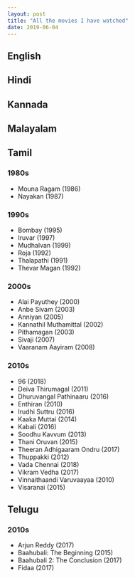 ```yaml
---
layout: post
title: "All the movies I have watched"
date: 2019-06-04
---
```


## English

## Hindi

## Kannada

## Malayalam

## Tamil
### 1980s
* Mouna Ragam (1986)
* Nayakan (1987)

### 1990s
* Bombay (1995)
* Iruvar (1997)
* Mudhalvan (1999)
* Roja (1992)
* Thalapathi (1991)
* Thevar Magan (1992)

### 2000s
* Alai Payuthey (2000)
* Anbe Sivam (2003)
* Anniyan (2005)
* Kannathil Muthamittal (2002)
* Pithamagan (2003)
* Sivaji (2007)
* Vaaranam Aayiram (2008)

### 2010s
* 96 (2018)
* Deiva Thirumagal (2011)
* Dhuruvangal Pathinaaru (2016)
* Enthiran (2010)
* Irudhi Suttru (2016)
* Kaaka Muttai (2014)
* Kabali (2016)
* Soodhu Kavvum (2013)
* Thani Oruvan (2015)
* Theeran Adhigaaram Ondru (2017)
* Thuppakki (2012)
* Vada Chennai (2018)
* Vikram Vedha (2017)
* Vinnaithaandi Varuvaayaa (2010)
* Visaranai (2015)

## Telugu
### 2010s
* Arjun Reddy (2017)
* Baahubali: The Beginning (2015)
* Baahubali 2: The Conclusion (2017)
* Fidaa (2017)